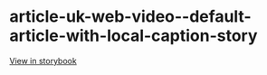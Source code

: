 # article-uk-web-video--default-article-with-local-caption-story

[View in storybook](https://raw.githack.com/Independent-Digital-News-and-Media-Ltd/indy-pwamp-sb/PR-1733-sb/index.html?path=/story/article-uk-web-video--default-article-with-local-caption-story)